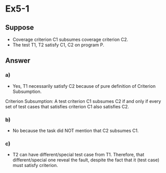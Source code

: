 # Ex5-1

## Suppose
- Coverage criterion C1 subsumes coverage criterion C2.
- The test T1, T2 satisfy C1, C2 on program P.

## Answer
### a)
- Yes, T1 necessarily satisfy C2 because of pure definition of Criterion Subsumption.

Criterion Subsumption: A test criterion C1 subsumes C2 if and only if every set of test cases that satisfies criterion C1 also satisfies C2.

### b)
- No because the task did NOT mention that C2 subsumes C1.

### c)
- T2 can have different/special test case from T1. Therefore, that different/special one reveal the fault, despite the fact that it (test case) must satisfy criterion.
